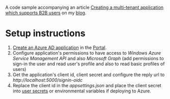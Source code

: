 A code sample accompanying an article [Creating a multi-tenant application which supports B2B users](https://hajekj.net/371) on my [blog](https://hajekj.net).

# Setup instructions
1. [Create an Azure AD application](https://docs.microsoft.com/en-us/azure/active-directory/develop/active-directory-integrating-applications#adding-an-application) in the [Portal](https://portal.azure.com).
2. Configure application's permissions to have access to *Windows Azure Service Management API* and also *Microsoft Graph* (add permissions to sign-in the user and read user's profile and also to read basic profiles of users)
3. Get the application's client id, client secret and configure the reply url to *http://localhost:5000/signin-oidc*
4. Replace the client id in the *appsettings.json* and place the client secret into [user secrets](https://docs.microsoft.com/en-us/aspnet/core/security/app-secrets#secret-manager) or environmental variables if deploying to Azure.